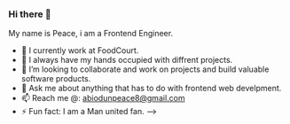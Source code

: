 ### Hi there 👋
My name is Peace, i am a Frontend Engineer.

- 🔭 I currently work at FoodCourt.
- 🌱 I always have my hands occupied with diffrent projects.
- 👯 I’m looking to collaborate and work on projects and build valuable software products.
- 💬 Ask me about anything that has to do with frontend web develpment.
- 📫 Reach me @: abiodunpeace8@gmail.com
- ⚡ Fun fact: I am a Man united fan.
-->
